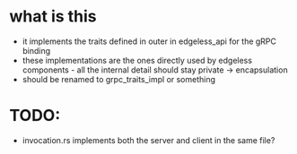 # what is this

- it implements the traits defined in outer in edgeless_api for the gRPC binding
- these implementations are the ones directly used by edgeless components - all
  the internal detail should stay private -> encapsulation
- should be renamed to grpc_traits_impl or something

# TODO:
- invocation.rs implements both the server and client in the same file?